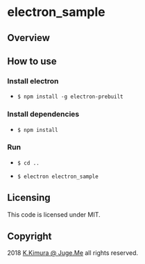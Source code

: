 # electron_sample

## Overview

## How to use

### Install electron

- `$ npm install -g electron-prebuilt`

### Install dependencies

- `$ npm install`

### Run

- `$ cd ..`

- `$ electron electron_sample`

## Licensing

This code is licensed under MIT.

## Copyright

2018  [K.Kimura @ Juge.Me](https://github.com/dotnsf) all rights reserved.

